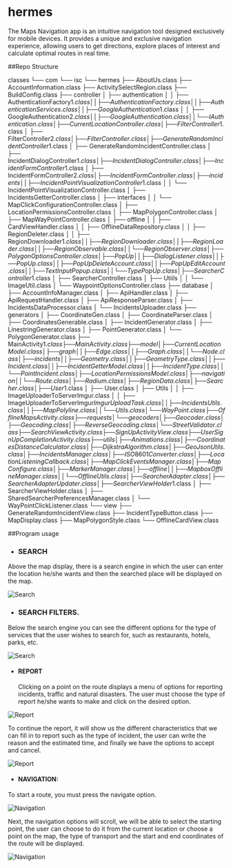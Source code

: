 # hermes

The Maps Navigation app is an intuitive navigation tool designed exclusively for mobile devices. 
It provides a unique and exclusive navigation experience, allowing users to get directions, 
explore places of interest and calculate optimal routes in real time.






































##Repo Structure


classes
 └── com
 └── isc
 └── hermes
 ├── AboutUs.class
 ├── AccountInformation.class
 ├── ActivitySelectRegion.class
 ├── BuildConfig.class
 ├── controller
 │  ├── authentication
 │  │  ├── AuthenticationFactory$1.class
 │  │  ├── AuthenticationFactory.class
 │  │  ├── AuthenticationServices.class
 │  │  ├── GoogleAuthentication$1.class
 │  │  ├── GoogleAuthentication$2.class
 │  │  ├── GoogleAuthentication.class
 │  │  └── IAuthentication.class
 │  ├── CurrentLocationController.class
 │  ├── FilterController$1.class
 │  ├── FilterController$2.class
 │  ├── FilterController.class
 │  ├── GenerateRandomIncidentController$1.class
 │  ├── GenerateRandomIncidentController.class
 │  ├── IncidentDialogController$1.class
 │  ├── IncidentDialogController.class
 │  ├── IncidentFormController$1.class
 │  ├── IncidentFormController$2.class
 │  ├── IncidentFormController.class
 │  ├── incidents
 │  │  ├── IncidentPointVisualizationController$1.class
 │  │  └── IncidentPointVisualizationController.class
 │  ├── IncidentsGetterController.class
 │  ├── interfaces
 │  │  └── MapClickConfigurationController.class
 │  ├── LocationPermissionsController.class
 │  ├── MapPolygonController.class
 │  ├── MapWayPointController.class
 │  ├── offline
 │  │  ├── CardViewHandler.class
 │  │  ├── OfflineDataRepository.class
 │  │  ├── RegionDeleter.class
 │  │  ├── RegionDownloader$1.class
 │  │  ├── RegionDownloader.class
 │  │  ├── RegionLoader.class
 │  │  ├── RegionObservable.class
 │  │  └── RegionObserver.class
 │  ├── PolygonOptionsController.class
 │  ├── PopUp
 │  │  ├── DialogListener.class
 │  │  ├── PopUp.class
 │  │  ├── PopUpDeleteAccount.class
 │  │  ├── PopUpEditAccount.class
 │  │  ├── TextInputPopup.class
 │  │  └── TypePopUp.class
 │  ├── SearcherController$1.class
 │  ├── SearcherController.class
 │  ├── Utiils
 │  │  └── ImageUtil.class
 │  └── WaypointOptionsController.class
 ├── database
 │  ├── AccountInfoManager.class
 │  ├── ApiHandler.class
 │  ├── ApiRequestHandler.class
 │  ├── ApiResponseParser.class
 │  ├── IncidentsDataProcessor.class
 │  └── IncidentsUploader.class
 ├── generators
 │  ├── CoordinateGen.class
 │  ├── CoordinateParser.class
 │  ├── CoordinatesGenerable.class
 │  ├── IncidentGenerator.class
 │  ├── LinestringGenerator.class
 │  ├── PointGenerator.class
 │  └── PolygonGenerator.class
 ├── MainActivity$1.class
 ├── MainActivity.class
 ├── model
 │  ├── CurrentLocationModel.class
 │  ├── graph
 │  │  ├── Edge.class
 │  │  ├── Graph.class
 │  │  └── Node.class
 │  ├── incidents
 │  │  ├── Geometry.class
 │  │  ├── GeometryType.class
 │  │  ├── Incident.class
 │  │  ├── IncidentGetterModel.class
 │  │  ├── IncidentType.class
 │  │  └── PointIncident.class
 │  ├── LocationPermissionsModel.class
 │  ├── navigation
 │  │  └── Route.class
 │  ├── Radium.class
 │  ├── RegionData.class
 │  ├── Searcher.class
 │  ├── User$1.class
 │  ├── User.class
 │  ├── Utils
 │  │  ├── ImageUploaderToServerImgur.class
 │  │  ├── ImageUploaderToServerImgur$ImgurUploadTask.class
 │  │  ├── IncidentsUtils.class
 │  │  ├── MapPolyline.class
 │  │  └── Utils.class
 │  └── WayPoint.class
 ├── OfflineMapsActivity.class
 ├── requests
 │  └── geocoders
 │      ├── Geocoder.class
 │      ├── Geocoding.class
 │      ├── ReverseGeocoding.class
 │      └── StreetValidator.class
 ├── SearchViewActivity.class
 ├── SignUpActivityView.class
 ├── UserSignUpCompletionActivity.class
 ├── utils
 │  ├── Animations.class
 │  ├── CoordinatesDistanceCalculator.class
 │  ├── DijkstraAlgorithm.class
 │  ├── GeoJsonUtils.class
 │  ├── IncidentsManager.class
 │  ├── ISO8601Converter.class
 │  ├── LocationListeningCallback.class
 │  ├── MapClickEventsManager.class
 │  ├── MapConfigure.class
 │  ├── MarkerManager.class
 │  ├── offline
 │  │  ├── MapboxOfflineManager.class
 │  │  └── OfflineUtils.class
 │  ├── SearcherAdapter.class
 │  ├── SearcherAdapterUpdater.class
 │  ├── SearcherViewHolder$1.class
 │  ├── SearcherViewHolder.class
 │  ├── SharedSearcherPreferencesManager.class
 │  └── WayPointClickListener.class
 └── view
 ├── GenerateRandomIncidentView.class
 ├── IncidentTypeButton.class
 ├── MapDisplay.class
 ├── MapPolygonStyle.class
 └── OfflineCardView.class

##Program usage

- ### SEARCH
Above the map display, there is a search engine in which the user can enter the location he/she wants 
and then the searched place will be displayed on the map.


![Search](https://i.postimg.cc/cCFqMVtZ/Screenshot-from-2023-06-28-23-58-58.png)

- ### SEARCH FILTERS.

Below the search engine you can see the different options for the type of services that the 
user wishes to search for, such as restaurants, hotels, parks, etc.

![Search](https://i.postimg.cc/B6LbLBjm/Screenshot-from-2023-06-29-00-08-10.png)

- #### REPORT
  Clicking on a point on the route displays a menu of options for reporting incidents, 
  traffic and natural disasters. The user must choose the type of report he/she wants to make 
  and click on the desired option.

![Report](https://i.postimg.cc/QCfy21br/Screenshot-from-2023-06-29-00-10-53.png)

 To continue the report, it will show us the different characteristics that we can fill in to report 
 such as the type of incident, the user can write the reason and the estimated time, and finally we 
 have the options to accept and cancel.

![Report](https://i.postimg.cc/DzzdNHNm/Screenshot-from-2023-06-29-00-15-25.png)

- #### NAVIGATION:

 To start a route, you must press the navigate option.

![Navigation](https://i.postimg.cc/fRPj6BQK/Screenshot-from-2023-06-29-00-22-12.png)

 Next, the navigation options will scroll, we will be able to select the starting point, the user 
 can choose to do it from the current location or choose a point on the map, the type of transport 
 and the start and end coordinates of the route will be displayed.

![Navigation](https://i.postimg.cc/vHQJBHgK/Screenshot-from-2023-06-29-00-23-21.png)

